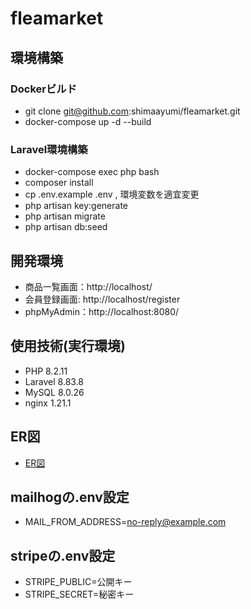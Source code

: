 # fleamarket

## 環境構築
### Dockerビルド
- git clone git@github.com:shimaayumi/fleamarket.git
- docker-compose up -d --build

### Laravel環境構築
- docker-compose exec php bash
- composer install
- cp .env.example .env , 環境変数を適宜変更
- php artisan key:generate
- php artisan migrate
- php artisan db:seed

## 開発環境
- 商品一覧画面：http://localhost/  
- 会員登録画面: http://localhost/register  
- phpMyAdmin：http://localhost:8080/

## 使用技術(実行環境)
- PHP 8.2.11
- Laravel 8.83.8
- MySQL 8.0.26
- nginx 1.21.1

## ER図
- [ER図](./images/er_fleamarket.png)

## mailhogの.env設定
- MAIL_FROM_ADDRESS=no-reply@example.com

## stripeの.env設定
- STRIPE_PUBLIC=公開キー
- STRIPE_SECRET=秘密キー